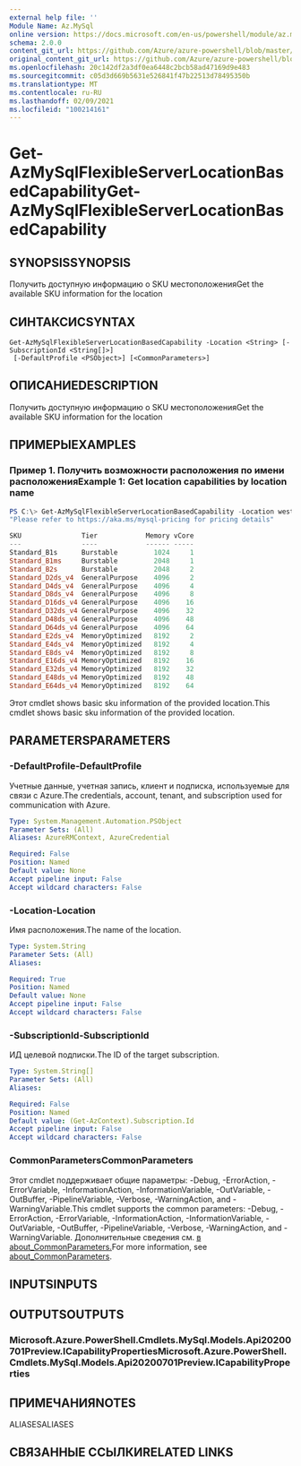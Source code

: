```yaml
---
external help file: ''
Module Name: Az.MySql
online version: https://docs.microsoft.com/en-us/powershell/module/az.mysql/get-azmysqlflexibleserverlocationbasedcapability
schema: 2.0.0
content_git_url: https://github.com/Azure/azure-powershell/blob/master/src/MySql/help/Get-AzMySqlFlexibleServerLocationBasedCapability.md
original_content_git_url: https://github.com/Azure/azure-powershell/blob/master/src/MySql/help/Get-AzMySqlFlexibleServerLocationBasedCapability.md
ms.openlocfilehash: 20c142df2a3df0ea6448c2bcb58ad47169d9e483
ms.sourcegitcommit: c05d3d669b5631e526841f47b22513d78495350b
ms.translationtype: MT
ms.contentlocale: ru-RU
ms.lasthandoff: 02/09/2021
ms.locfileid: "100214161"
---
```

# <span data-ttu-id="20f9b-101">Get-AzMySqlFlexibleServerLocationBasedCapability</span><span class="sxs-lookup"><span data-stu-id="20f9b-101">Get-AzMySqlFlexibleServerLocationBasedCapability</span></span>

## <span data-ttu-id="20f9b-102">SYNOPSIS</span><span class="sxs-lookup"><span data-stu-id="20f9b-102">SYNOPSIS</span></span>
<span data-ttu-id="20f9b-103">Получить доступную информацию о SKU местоположения</span><span class="sxs-lookup"><span data-stu-id="20f9b-103">Get the available SKU information for the location</span></span>

## <span data-ttu-id="20f9b-104">СИНТАКСИС</span><span class="sxs-lookup"><span data-stu-id="20f9b-104">SYNTAX</span></span>

```
Get-AzMySqlFlexibleServerLocationBasedCapability -Location <String> [-SubscriptionId <String[]>]
 [-DefaultProfile <PSObject>] [<CommonParameters>]
```

## <span data-ttu-id="20f9b-105">ОПИСАНИЕ</span><span class="sxs-lookup"><span data-stu-id="20f9b-105">DESCRIPTION</span></span>
<span data-ttu-id="20f9b-106">Получить доступную информацию о SKU местоположения</span><span class="sxs-lookup"><span data-stu-id="20f9b-106">Get the available SKU information for the location</span></span>

## <span data-ttu-id="20f9b-107">ПРИМЕРЫ</span><span class="sxs-lookup"><span data-stu-id="20f9b-107">EXAMPLES</span></span>

### <span data-ttu-id="20f9b-108">Пример 1. Получить возможности расположения по имени расположения</span><span class="sxs-lookup"><span data-stu-id="20f9b-108">Example 1: Get location capabilities by location name</span></span>
```powershell
PS C:\> Get-AzMySqlFlexibleServerLocationBasedCapability -Location westus2
"Please refer to https://aka.ms/mysql-pricing for pricing details"

SKU               Tier            Memory vCore
---               ----            ------ -----
Standard_B1s      Burstable         1024     1
Standard_B1ms     Burstable         2048     1
Standard_B2s      Burstable         2048     2
Standard_D2ds_v4  GeneralPurpose    4096     2
Standard_D4ds_v4  GeneralPurpose    4096     4
Standard_D8ds_v4  GeneralPurpose    4096     8
Standard_D16ds_v4 GeneralPurpose    4096    16
Standard_D32ds_v4 GeneralPurpose    4096    32
Standard_D48ds_v4 GeneralPurpose    4096    48
Standard_D64ds_v4 GeneralPurpose    4096    64
Standard_E2ds_v4  MemoryOptimized   8192     2
Standard_E4ds_v4  MemoryOptimized   8192     4
Standard_E8ds_v4  MemoryOptimized   8192     8
Standard_E16ds_v4 MemoryOptimized   8192    16
Standard_E32ds_v4 MemoryOptimized   8192    32
Standard_E48ds_v4 MemoryOptimized   8192    48
Standard_E64ds_v4 MemoryOptimized   8192    64

```

<span data-ttu-id="20f9b-109">Этот cmdlet shows basic sku information of the provided location.</span><span class="sxs-lookup"><span data-stu-id="20f9b-109">This cmdlet shows basic sku information of the provided location.</span></span>

## <span data-ttu-id="20f9b-110">PARAMETERS</span><span class="sxs-lookup"><span data-stu-id="20f9b-110">PARAMETERS</span></span>

### <span data-ttu-id="20f9b-111">-DefaultProfile</span><span class="sxs-lookup"><span data-stu-id="20f9b-111">-DefaultProfile</span></span>
<span data-ttu-id="20f9b-112">Учетные данные, учетная запись, клиент и подписка, используемые для связи с Azure.</span><span class="sxs-lookup"><span data-stu-id="20f9b-112">The credentials, account, tenant, and subscription used for communication with Azure.</span></span>

```yaml
Type: System.Management.Automation.PSObject
Parameter Sets: (All)
Aliases: AzureRMContext, AzureCredential

Required: False
Position: Named
Default value: None
Accept pipeline input: False
Accept wildcard characters: False
```

### <span data-ttu-id="20f9b-113">-Location</span><span class="sxs-lookup"><span data-stu-id="20f9b-113">-Location</span></span>
<span data-ttu-id="20f9b-114">Имя расположения.</span><span class="sxs-lookup"><span data-stu-id="20f9b-114">The name of the location.</span></span>

```yaml
Type: System.String
Parameter Sets: (All)
Aliases:

Required: True
Position: Named
Default value: None
Accept pipeline input: False
Accept wildcard characters: False
```

### <span data-ttu-id="20f9b-115">-SubscriptionId</span><span class="sxs-lookup"><span data-stu-id="20f9b-115">-SubscriptionId</span></span>
<span data-ttu-id="20f9b-116">ИД целевой подписки.</span><span class="sxs-lookup"><span data-stu-id="20f9b-116">The ID of the target subscription.</span></span>

```yaml
Type: System.String[]
Parameter Sets: (All)
Aliases:

Required: False
Position: Named
Default value: (Get-AzContext).Subscription.Id
Accept pipeline input: False
Accept wildcard characters: False
```

### <span data-ttu-id="20f9b-117">CommonParameters</span><span class="sxs-lookup"><span data-stu-id="20f9b-117">CommonParameters</span></span>
<span data-ttu-id="20f9b-118">Этот cmdlet поддерживает общие параметры: -Debug, -ErrorAction, -ErrorVariable, -InformationAction, -InformationVariable, -OutVariable, -OutBuffer, -PipelineVariable, -Verbose, -WarningAction, and -WarningVariable.</span><span class="sxs-lookup"><span data-stu-id="20f9b-118">This cmdlet supports the common parameters: -Debug, -ErrorAction, -ErrorVariable, -InformationAction, -InformationVariable, -OutVariable, -OutBuffer, -PipelineVariable, -Verbose, -WarningAction, and -WarningVariable.</span></span> <span data-ttu-id="20f9b-119">Дополнительные сведения см. [в about_CommonParameters.](http://go.microsoft.com/fwlink/?LinkID=113216)</span><span class="sxs-lookup"><span data-stu-id="20f9b-119">For more information, see [about_CommonParameters](http://go.microsoft.com/fwlink/?LinkID=113216).</span></span>

## <span data-ttu-id="20f9b-120">INPUTS</span><span class="sxs-lookup"><span data-stu-id="20f9b-120">INPUTS</span></span>

## <span data-ttu-id="20f9b-121">OUTPUTS</span><span class="sxs-lookup"><span data-stu-id="20f9b-121">OUTPUTS</span></span>

### <span data-ttu-id="20f9b-122">Microsoft.Azure.PowerShell.Cmdlets.MySql.Models.Api20200701Preview.ICapabilityProperties</span><span class="sxs-lookup"><span data-stu-id="20f9b-122">Microsoft.Azure.PowerShell.Cmdlets.MySql.Models.Api20200701Preview.ICapabilityProperties</span></span>

## <span data-ttu-id="20f9b-123">ПРИМЕЧАНИЯ</span><span class="sxs-lookup"><span data-stu-id="20f9b-123">NOTES</span></span>

<span data-ttu-id="20f9b-124">ALIASES</span><span class="sxs-lookup"><span data-stu-id="20f9b-124">ALIASES</span></span>

## <span data-ttu-id="20f9b-125">СВЯЗАННЫЕ ССЫЛКИ</span><span class="sxs-lookup"><span data-stu-id="20f9b-125">RELATED LINKS</span></span>


